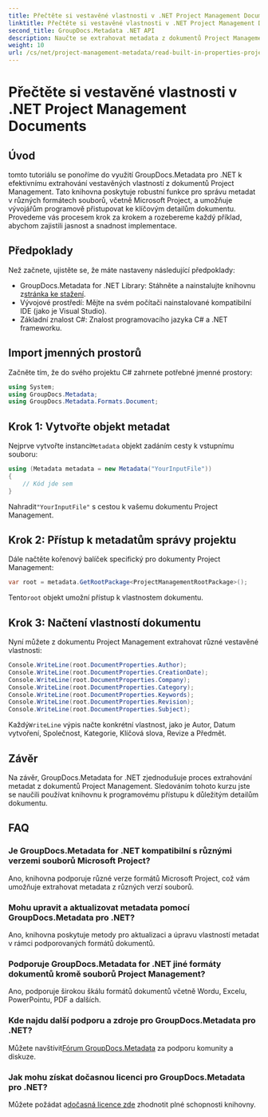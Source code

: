 ```yaml
---
title: Přečtěte si vestavěné vlastnosti v .NET Project Management Documents
linktitle: Přečtěte si vestavěné vlastnosti v .NET Project Management Documents
second_title: GroupDocs.Metadata .NET API
description: Naučte se extrahovat metadata z dokumentů Project Management pomocí GroupDocs.Metadata for .NET. Vylepšete své možnosti zpracování dokumentů.
weight: 10
url: /cs/net/project-management-metadata/read-built-in-properties-project-management-documents/
---
```


# Přečtěte si vestavěné vlastnosti v .NET Project Management Documents

## Úvod
tomto tutoriálu se ponoříme do využití GroupDocs.Metadata pro .NET k efektivnímu extrahování vestavěných vlastností z dokumentů Project Management. Tato knihovna poskytuje robustní funkce pro správu metadat v různých formátech souborů, včetně Microsoft Project, a umožňuje vývojářům programově přistupovat ke klíčovým detailům dokumentu. Provedeme vás procesem krok za krokem a rozebereme každý příklad, abychom zajistili jasnost a snadnost implementace.
## Předpoklady
Než začnete, ujistěte se, že máte nastaveny následující předpoklady:
-  GroupDocs.Metadata for .NET Library: Stáhněte a nainstalujte knihovnu z[stránka ke stažení](https://releases.groupdocs.com/metadata/net/).
- Vývojové prostředí: Mějte na svém počítači nainstalované kompatibilní IDE (jako je Visual Studio).
- Základní znalost C#: Znalost programovacího jazyka C# a .NET frameworku.

## Import jmenných prostorů
Začněte tím, že do svého projektu C# zahrnete potřebné jmenné prostory:
```csharp
using System;
using GroupDocs.Metadata;
using GroupDocs.Metadata.Formats.Document;
```
## Krok 1: Vytvořte objekt metadat
 Nejprve vytvořte instanci`Metadata` objekt zadáním cesty k vstupnímu souboru:
```csharp
using (Metadata metadata = new Metadata("YourInputFile"))
{
    // Kód jde sem
}
```
 Nahradit`"YourInputFile"` s cestou k vašemu dokumentu Project Management.
## Krok 2: Přístup k metadatům správy projektu
Dále načtěte kořenový balíček specifický pro dokumenty Project Management:
```csharp
var root = metadata.GetRootPackage<ProjectManagementRootPackage>();
```
Tento`root` objekt umožní přístup k vlastnostem dokumentu.
## Krok 3: Načtení vlastností dokumentu
Nyní můžete z dokumentu Project Management extrahovat různé vestavěné vlastnosti:
```csharp
Console.WriteLine(root.DocumentProperties.Author);
Console.WriteLine(root.DocumentProperties.CreationDate);
Console.WriteLine(root.DocumentProperties.Company);
Console.WriteLine(root.DocumentProperties.Category);
Console.WriteLine(root.DocumentProperties.Keywords);
Console.WriteLine(root.DocumentProperties.Revision);
Console.WriteLine(root.DocumentProperties.Subject);
```
 Každý`WriteLine` výpis načte konkrétní vlastnost, jako je Autor, Datum vytvoření, Společnost, Kategorie, Klíčová slova, Revize a Předmět.

## Závěr
Na závěr, GroupDocs.Metadata for .NET zjednodušuje proces extrahování metadat z dokumentů Project Management. Sledováním tohoto kurzu jste se naučili používat knihovnu k programovému přístupu k důležitým detailům dokumentu.

## FAQ
### Je GroupDocs.Metadata for .NET kompatibilní s různými verzemi souborů Microsoft Project?
Ano, knihovna podporuje různé verze formátů Microsoft Project, což vám umožňuje extrahovat metadata z různých verzí souborů.
### Mohu upravit a aktualizovat metadata pomocí GroupDocs.Metadata pro .NET?
Ano, knihovna poskytuje metody pro aktualizaci a úpravu vlastností metadat v rámci podporovaných formátů dokumentů.
### Podporuje GroupDocs.Metadata for .NET jiné formáty dokumentů kromě souborů Project Management?
Ano, podporuje širokou škálu formátů dokumentů včetně Wordu, Excelu, PowerPointu, PDF a dalších.
### Kde najdu další podporu a zdroje pro GroupDocs.Metadata pro .NET?
 Můžete navštívit[Fórum GroupDocs.Metadata](https://forum.groupdocs.com/c/metadata/14) za podporu komunity a diskuze.
### Jak mohu získat dočasnou licenci pro GroupDocs.Metadata pro .NET?
 Můžete požádat a[dočasná licence zde](https://purchase.groupdocs.com/temporary-license/) zhodnotit plné schopnosti knihovny.